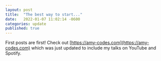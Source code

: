 ```yaml
---
layout: post
title:  "The best way to start..."
date:   2022-01-07 11:02:14 -0600
categories: update
published: true
---
```


First posts are first! Check out [https://amy-codes.com](https://amy-codes.com) which was just updated to include my talks on YouTube and Spotify.